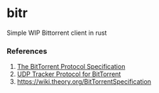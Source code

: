 # bitr
Simple WIP Bittorrent client in rust

### References
1. [The BitTorrent Protocol Specification](http://www.bittorrent.org/beps/bep_0003.html)
2. [UDP Tracker Protocol for BitTorrent](http://www.bittorrent.org/beps/bep_0015.html)
3. https://wiki.theory.org/BitTorrentSpecification

